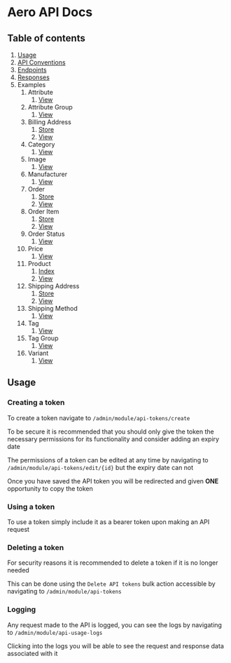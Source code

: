 # Aero API Docs

## Table of contents

1. [Usage](#usage)
2. [API Conventions](CONVENTIONS.md)
3. [Endpoints](ENDPOINTS.md)
4. [Responses](RESPONSES.md)
5. Examples
   1. Attribute
      1. [View](Examples/Attribute/VIEW.md)
   2. Attribute Group
      1. [View](Examples/AttributeGroup/VIEW.md)
   3. Billing Address
       1. [Store](Examples/BillingAddress/STORE.md)
       2. [View](Examples/BillingAddress/VIEW.md)
   4. Category
      1. [View](Examples/Category/VIEW.md)
   5. Image
      1. [View](Examples/Image/VIEW.md)
   6. Manufacturer
      1. [View](Examples/Manufacturer/VIEW.md)
   7. Order
      1. [Store](Examples/Order/STORE.md)
      2. [View](Examples/Order/VIEW.md)
   8. Order Item
      1. [Store](Examples/OrderItem/STORE.md)
      2. [View](Examples/OrderItem/VIEW.md)
   9. Order Status
      1. [View](Examples/OrderStatus/VIEW.md)
   10. Price
       1. [View](Examples/Price/VIEW.md)
   11. Product
       1. [Index](Examples/Product/INDEX.md)
       2. [View](Examples/Product/VIEW.md)
   12. Shipping Address
       1. [Store](Examples/ShippingAddress/STORE.md)
       2. [View](Examples/ShippingAddress/VIEW.md)
   13. Shipping Method
       1. [View](Examples/ShippingMethod/VIEW.md)
   14. Tag
       1. [View](Examples/Tag/VIEW.md)
   15. Tag Group
       1. [View](Examples/TagGroup/VIEW.md)
   16. Variant
       1. [View](Examples/Variant/VIEW.md)

## Usage

### Creating a token

To create a token navigate to `/admin/module/api-tokens/create`

To be secure it is recommended that you should only give the token the necessary permissions for its functionality and consider adding an expiry date

The permissions of a token can be edited at any time by navigating to `/admin/module/api-tokens/edit/{id}` but the expiry date can not

Once you have saved the API token you will be redirected and given **ONE** opportunity to copy the token

### Using a token

To use a token simply include it as a bearer token upon making an API request

### Deleting a token

For security reasons it is recommended to delete a token if it is no longer needed

This can be done using the `Delete API tokens` bulk action accessible by navigating to `/admin/module/api-tokens`

### Logging

Any request made to the API is logged, you can see the logs by navigating to `/admin/module/api-usage-logs`

Clicking into the logs you will be able to see the request and response data associated with it
